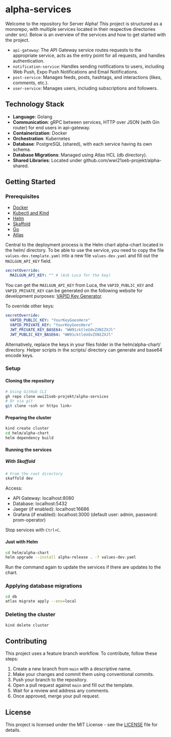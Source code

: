 # alpha-services

Welcome to the repository for Server Alpha! This project is structured as a monorepo, with multiple services located in their respective directories under src/<service-name>. Below is an overview of the services and how to get started with the project.

- `api-gateway`: The API Gateway service routes requests to the appropriate service, acts as the entry point for all requests, and handles authentication.
- `notification-service`: Handles sending notifications to users, including Web Push, Expo Push Notifications and Email Notifications.
- `post-service`: Manages feeds, posts, hashtags, and interactions (likes, comments, etc.).
- `user-service`: Manages users, including subscriptions and followers.

## Technology Stack

- **Language**: Golang
- **Communication**: gRPC between services, HTTP over JSON (with Gin router) for end users in api-gateway.
- **Containerization**: Docker
- **Orchestration**: Kubernetes
- **Database**: PostgreSQL (shared), with each service having its own schema.
- **Database Migrations**: Managed using Atlas HCL (db directory).
- **Shared Libraries**: Located under github.com/wwi21seb-projekt/alpha-shared.

## Getting Started

### Prerequisites

- [Docker](https://docs.docker.com/get-docker/)
- [Kubectl and Kind](https://kubernetes.io/docs/tasks/tools/)
- [Helm](https://helm.sh/docs/intro/install/)
- [Skaffold](https://skaffold.dev/docs/install/)
- [Go](https://golang.org/doc/install)
- [Atlas](https://atlasgo.io/getting-started)

Central to the deployment process is the Helm chart alpha-chart located in the helm/ directory. To be able to use the service, you need to copy the file `values-dev.template.yaml` into a new file `values-dev.yaml` and fill out the `MAILGUN_API_KEY` field.

```yaml
secretOverride:
  MAILGUN_API_KEY: "" # (Ask Luca for the key)
```

You can get the `MAILGUN_API_KEY` from Luca, the `VAPID_PUBLIC_KEY` and `VAPID_PRIVATE_KEY` can be generated on the following website for development purposes: [VAPID Key Generator](https://web-push-codelab.glitch.me/).

To override other keys:

```yaml
secretOverride:
  VAPID_PUBLIC_KEY: "YourKeyGoesHere"
  VAPID_PRIVATE_KEY: "YourKeyGoesHere"
  JWT_PRIVATE_KEY_BASE64: "WW91cktleUdvZXNIZXJl"
  JWT_PUBLIC_KEY_BASE64: "WW91cktleUdvZXNIZXJl"
```

Alternatively, replace the keys in your files folder in the helm/alpha-chart/ directory. Helper scripts in the scripts/ directory can generate and base64 encode keys.

### Setup

#### Cloning the repository

```bash
# Using GitHub CLI
gh repo clone wwi21seb-projekt/alpha-services
# Or via git
git clone <ssh or https link>
```

#### Preparing the cluster

```bash
kind create cluster
cd helm/alpha-chart
helm dependency build
```

#### Running the services

##### With Skaffold

```bash
# From the root directory
skaffold dev
```

Access:

- API Gateway: localhost:8080
- Database: localhost:5432
- Jaeger (if enabled): localhost:16686
- Grafana (if enabled): localhost:3000 (default user: admin, password: prom-operator)

Stop services with `Ctrl+C`.

#### Just with Helm

```bash
cd helm/alpha-chart
helm upgrade --install alpha-release . -f values-dev.yaml
```

Run the command again to update the services if there are updates to the chart.

### Applying database migrations

```bash
cd db
atlas migrate apply --env=local
```

### Deleting the cluster

```bash
kind delete cluster
```

## Contributing

This project uses a feature branch workflow. To contribute, follow these steps:

1. Create a new branch from `main` with a descriptive name.
2. Make your changes and commit them using conventional commits.
3. Push your branch to the repository.
4. Open a pull request against `main` and fill out the template.
5. Wait for a review and address any comments.
6. Once approved, merge your pull request.

## License

This project is licensed under the MIT License - see the [LICENSE](LICENSE) file for details.
